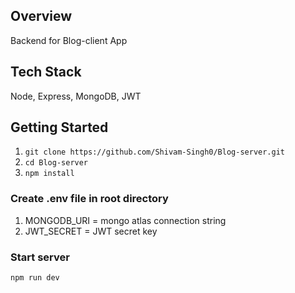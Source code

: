 ## Overview  
Backend for Blog-client App  

## Tech Stack  
Node, Express, MongoDB, JWT  

## Getting Started  
1. `git clone https://github.com/Shivam-Singh0/Blog-server.git`  
2. `cd Blog-server`  
3. `npm install`  

### Create .env file in root directory  
1. MONGODB_URI = mongo atlas connection string
2. JWT_SECRET = JWT secret key

### Start server  
`npm run dev`
